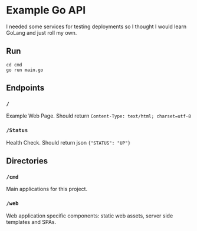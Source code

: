 # Example Go API

I needed some services for testing deployments so I thought I would learn GoLang and just roll my own. 

## Run

```
cd cmd
go run main.go
```
## Endpoints

### `/`

Example Web Page. Should return `Content-Type: text/html; charset=utf-8`

### `/Status`

Health Check. Should return json `{"STATUS": "UP"}`


## Directories

### `/cmd`

Main applications for this project.

### `/web`

Web application specific components: static web assets, server side templates and SPAs.